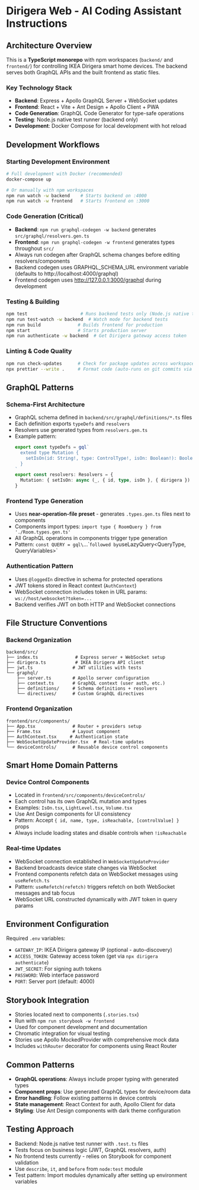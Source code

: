 # Dirigera Web - AI Coding Assistant Instructions

## Architecture Overview

This is a **TypeScript monorepo** with npm workspaces (`backend/` and `frontend/`) for controlling IKEA Dirigera smart home devices. The backend serves both GraphQL APIs and the built frontend as static files.

### Key Technology Stack

- **Backend**: Express + Apollo GraphQL Server + WebSocket updates
- **Frontend**: React + Vite + Ant Design + Apollo Client + PWA
- **Code Generation**: GraphQL Code Generator for type-safe operations
- **Testing**: Node.js native test runner (backend only)
- **Development**: Docker Compose for local development with hot reload

## Development Workflows

### Starting Development Environment

```bash
# Full development with Docker (recommended)
docker-compose up

# Or manually with npm workspaces
npm run watch -w backend    # Starts backend on :4000
npm run watch -w frontend   # Starts frontend on :3000
```

### Code Generation (Critical)

- **Backend**: `npm run graphql-codegen -w backend` generates `src/graphql/resolvers.gen.ts`
- **Frontend**: `npm run graphql-codegen -w frontend` generates types throughout `src/`
- Always run codegen after GraphQL schema changes before editing resolvers/components
- Backend codegen uses GRAPHQL_SCHEMA_URL environment variable (defaults to http://localhost:4000/graphql)
- Frontend codegen uses http://127.0.0.1:3000/graphql during development

### Testing & Building

```bash
npm test                    # Runs backend tests only (Node.js native test runner)
npm run test-watch -w backend  # Watch mode for backend tests
npm run build              # Builds frontend for production
npm start                  # Starts production server
npm run authenticate -w backend  # Get Dirigera gateway access token
```

### Linting & Code Quality

```bash
npm run check-updates      # Check for package updates across workspaces
npx prettier --write .     # Format code (auto-runs on git commits via husky)
```

## GraphQL Patterns

### Schema-First Architecture

- GraphQL schema defined in `backend/src/graphql/definitions/*.ts` files
- Each definition exports `typeDefs` and `resolvers`
- Resolvers use generated types from `resolvers.gen.ts`
- Example pattern:
  ```typescript
  export const typeDefs = gql`
    extend type Mutation {
      setIsOn(id: String!, type: ControlType!, isOn: Boolean!): Boolean @loggedIn
    }
  `
  export const resolvers: Resolvers = {
    Mutation: { setIsOn: async (_, { id, type, isOn }, { dirigera }) => { ... } }
  }
  ```

### Frontend Type Generation

- Uses **near-operation-file preset** - generates `.types.gen.ts` files next to components
- Components import types: `import type { RoomQuery } from './Room.types.gen.ts'`
- All GraphQL operations in components trigger type generation
- Pattern: `const QUERY = gql\`...\``followed by`useLazyQuery<QueryType, QueryVariables>`

### Authentication Pattern

- Uses `@loggedIn` directive in schema for protected operations
- JWT tokens stored in React context (`AuthContext`)
- WebSocket connection includes token in URL params: `ws://host/websocket?token=...`
- Backend verifies JWT on both HTTP and WebSocket connections

## File Structure Conventions

### Backend Organization

```
backend/src/
├── index.ts              # Express server + WebSocket setup
├── dirigera.ts           # IKEA Dirigera API client
├── jwt.ts               # JWT utilities with tests
└── graphql/
    ├── server.ts        # Apollo server configuration
    ├── context.ts       # GraphQL context (user auth, etc.)
    ├── definitions/     # Schema definitions + resolvers
    └── directives/      # Custom GraphQL directives
```

### Frontend Organization

```
frontend/src/components/
├── App.tsx              # Router + providers setup
├── Frame.tsx            # Layout component
├── AuthContext.tsx     # Authentication state
├── WebSocketUpdateProvider.tsx  # Real-time updates
└── deviceControls/      # Reusable device control components
```

## Smart Home Domain Patterns

### Device Control Components

- Located in `frontend/src/components/deviceControls/`
- Each control has its own GraphQL mutation and types
- Examples: `IsOn.tsx`, `LightLevel.tsx`, `Volume.tsx`
- Use Ant Design components for UI consistency
- Pattern: Accept `{ id, name, type, isReachable, [controlValue] }` props
- Always include loading states and disable controls when `!isReachable`

### Real-time Updates

- WebSocket connection established in `WebSocketUpdateProvider`
- Backend broadcasts device state changes via WebSocket
- Frontend components refetch data on WebSocket messages using `useRefetch.ts`
- Pattern: `useRefetch(refetch)` triggers refetch on both WebSocket messages and tab focus
- WebSocket URL constructed dynamically with JWT token in query params

## Environment Configuration

Required `.env` variables:

- `GATEWAY_IP`: IKEA Dirigera gateway IP (optional - auto-discovery)
- `ACCESS_TOKEN`: Gateway access token (get via `npx dirigera authenticate`)
- `JWT_SECRET`: For signing auth tokens
- `PASSWORD`: Web interface password
- `PORT`: Server port (default: 4000)

## Storybook Integration

- Stories located next to components (`.stories.tsx`)
- Run with `npm run storybook -w frontend`
- Used for component development and documentation
- Chromatic integration for visual testing
- Stories use Apollo MockedProvider with comprehensive mock data
- Includes `withRouter` decorator for components using React Router

## Common Patterns

- **GraphQL operations**: Always include proper typing with generated types
- **Component props**: Use generated GraphQL types for device/room data
- **Error handling**: Follow existing patterns in device controls
- **State management**: React Context for auth, Apollo Client for data
- **Styling**: Use Ant Design components with dark theme configuration

## Testing Approach

- Backend: Node.js native test runner with `.test.ts` files
- Tests focus on business logic (JWT, GraphQL resolvers, auth)
- No frontend tests currently - relies on Storybook for component validation
- Use `describe`, `it`, and `before` from `node:test` module
- Test pattern: Import modules dynamically after setting up environment variables
